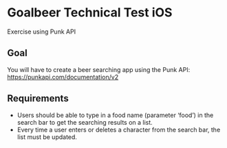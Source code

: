 # Goalbeer Technical Test iOS

Exercise using Punk API

## Goal
You will have to create a beer searching app using the Punk API:
https://punkapi.com/documentation/v2

## Requirements
- Users should be able to type in a food name (parameter ‘food’) in the search bar to get the searching results on a list.
- Every time a user enters or deletes a character from the search bar, the list must be updated.

